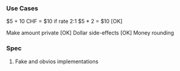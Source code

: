 ### Use Cases
$5 + 10 CHF = $10 if rate 2:1
$5 * 2 = $10 [OK]

Make amount private [OK]
Dollar side-effects [OK]
Money rounding


### Spec
1. Fake and obvios implementations